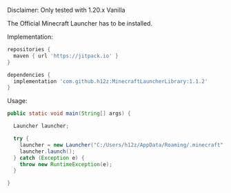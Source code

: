 Disclaimer: Only tested with 1.20.x Vanilla

The Official Minecraft Launcher has to be installed.

Implementation:
```gradle
repositories {
  maven { url 'https://jitpack.io' }
}

dependencies {
  implementation 'com.github.h12z:MinecraftLauncherLibrary:1.1.2'
}
```

Usage:
```java
public static void main(String[] args) {

  Launcher launcher;

  try {
    launcher = new Launcher("C:/Users/h12z/AppData/Roaming/.minecraft", versionID, username, uuid, accessToken);
    launcher.launch();
  } catch (Exception e) {
    throw new RuntimeException(e);
  }

}
```
